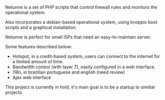 Netunne is a set of PHP scripts that control firewall rules and monitors the operational system.

Also incorporates a debian-based operational system, using knoppix boot scripts and a graphical installation.

Netunne is perfect for small ISPs that need an easy-to-maintain server.

Some features described below:
  * Hotspot, in a credit-based system, users can connect to the internet for a limited amount of time.
  * Bandwidth control (with layer 7), easily configured in a web interface.
  * I18n, in brazilian portuguese and english (need review)
  * Ajax web interface

This project is currently in hold, it's main goal is to be a startup to similiar projects